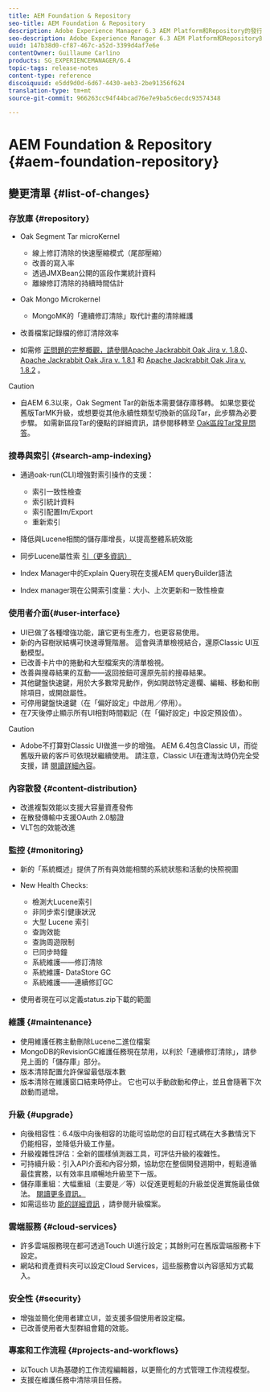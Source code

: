 ```yaml
---
title: AEM Foundation & Repository
seo-title: AEM Foundation & Repository
description: Adobe Experience Manager 6.3 AEM Platform和Repository的發行說明。
seo-description: Adobe Experience Manager 6.3 AEM Platform和Repository的發行說明。
uuid: 147b38d0-cf87-467c-a52d-3399d4af7e6e
contentOwner: Guillaume Carlino
products: SG_EXPERIENCEMANAGER/6.4
topic-tags: release-notes
content-type: reference
discoiquuid: e5dd9d0d-6d67-4430-aeb3-2be91356f624
translation-type: tm+mt
source-git-commit: 966263cc94f44bcad76e7e9ba5c6ecdc93574348

---
```



# AEM Foundation &amp; Repository {#aem-foundation-repository}

## 變更清單 {#list-of-changes}

### 存放庫 {#repository}

* Oak Segment Tar microKernel

   * 線上修訂清除的快速壓縮模式（尾部壓縮）
   * 改善的寫入率
   * 透過JMXBean公開的區段作業統計資料
   * 離線修訂清除的持續時間估計

* Oak Mongo Microkernel

   * MongoMK的「連續修訂清除」取代計畫的清除維護

* 改善檔案記錄檔的修訂清除效率
* 如需修 [正問題的完整概觀，請參閱Apache Jackrabbit Oak Jira v. 1.8.0](https://archive.apache.org/dist/jackrabbit/oak/1.8.0/RELEASE-NOTES.txt)、 [Apache Jackrabbit Oak Jira v. 1.8.1](https://archive.apache.org/dist/jackrabbit/oak/1.8.1/RELEASE-NOTES.txt) 和 [Apache Jackrabbit Oak Jira v. 1.8.2](https://archive.apache.org/dist/jackrabbit/oak/1.8.2/RELEASE-NOTES.txt) 。

>[!CAUTION]
>
>* 自AEM 6.3以來，Oak Segment Tar的新版本需要儲存庫移轉。 如果您要從舊版TarMK升級，或想要從其他永續性類型切換新的區段Tar，此步驟為必要步驟。 如需新區段Tar的優點的詳細資訊，請參閱移轉至 [Oak區段Tar常見問答](/help/sites-deploying/revision-cleanup.md#migrating-to-oak-segment-tar)。
>



### 搜尋與索引 {#search-amp-indexing}

* 通過oak-run(CLI)增強對索引操作的支援：

   * 索引一致性檢查
   * 索引統計資料
   * 索引配置Im/Export
   * 重新索引

* 降低與Lucene相關的儲存庫增長，以提高整體系統效能
* 同步Lucene屬性索 [引（更多資訊）](https://wiki.apache.org/jackrabbit/Synchronous%20Lucene%20Property%20Indexes)
* Index Manager中的Explain Query現在支援AEM queryBuilder語法
* Index manager現在公開索引度量：大小、上次更新和一致性檢查

### 使用者介面{#user-interface}

* UI已做了各種增強功能，讓它更有生產力，也更容易使用。
* 新的內容樹狀結構可快速導覽階層。 這會與清單檢視結合，還原Classic UI互動模型。
* 已改善卡片中的捲動和大型檔案夾的清單檢視。
* 改善與搜尋結果的互動——返回按鈕可還原先前的搜尋結果。
* 其他鍵盤快速鍵，用於大多數常見動作，例如開啟特定邊欄、編輯、移動和刪除項目，或開啟屬性。
* 可停用鍵盤快速鍵（在「偏好設定」中啟用／停用）。
* 在7天後停止顯示所有UI相對時間戳記（在「偏好設定」中設定預設值）。

>[!CAUTION]
>
>* Adobe不打算對Classic UI做進一步的增強。 AEM 6.4包含Classic UI，而從舊版升級的客戶可依現狀繼續使用。 請注意，Classic UI在遭淘汰時仍完全受支援，請 [閱讀詳細內容](/help/sites-deploying/ui-recommendations.md)。
>



### 內容散發 {#content-distribution}

* 改進複製效能以支援大容量資產發佈
* 在散發傳輸中支援OAuth 2.0驗證
* VLT包的效能改進

### 監控 {#monitoring}

* 新的「系統概述」提供了所有與效能相關的系統狀態和活動的快照視圖
* New Health Checks:

   * 檢測大Lucene索引
   * 非同步索引健康狀況
   * 大型 Lucene 索引
   * 查詢效能
   * 查詢周遊限制
   * 已同步時鐘
   * 系統維護——修訂清除
   * 系統維護- DataStore GC
   * 系統維護——連續修訂GC

* 使用者現在可以定義status.zip下載的範圍

### 維護 {#maintenance}

* 使用維護任務主動刪除Lucene二進位檔案
* MongoDB的RevisionGC維護任務現在禁用，以利於「連續修訂清除」，請參見上面的「儲存庫」部分。
* 版本清除配置允許保留最低版本數
* 版本清除在維護窗口結束時停止。 它也可以手動啟動和停止，並且會隨著下次啟動而遞增。

### 升級 {#upgrade}

* 向後相容性：6.4版中向後相容的功能可協助您的自訂程式碼在大多數情況下仍能相容，並降低升級工作量。
* 升級複雜性評估：全新的圖樣偵測器工具，可評估升級的複雜性。
* 可持續升級：引入API介面和內容分類，協助您在整個開發週期中，輕鬆遵循最佳實務，以有效率且順暢地升級至下一版。
* 儲存庫重組：大幅重組（主要是／等）以促進更輕鬆的升級並促進實施最佳做法。 [閱讀更多資訊。](/help/sites-deploying/repository-restructuring.md)
* 如需這些功 [能的詳細資訊](/help/sites-deploying/upgrade.md) ，請參閱升級檔案。

### 雲端服務 {#cloud-services}

* 許多雲端服務現在都可透過Touch UI進行設定；其餘則可在舊版雲端服務卡下設定。
* 網站和資產資料夾可以設定Cloud Services，這些服務會以內容感知方式載入。

### 安全性 {#security}

* 增強並簡化使用者建立UI，並支援多個使用者設定檔。
* 已改善使用者大型群組會籍的效能。

### 專案和工作流程 {#projects-and-workflows}

* 以Touch UI為基礎的工作流程編輯器，以更簡化的方式管理工作流程模型。
* 支援在維護任務中清除項目任務。

